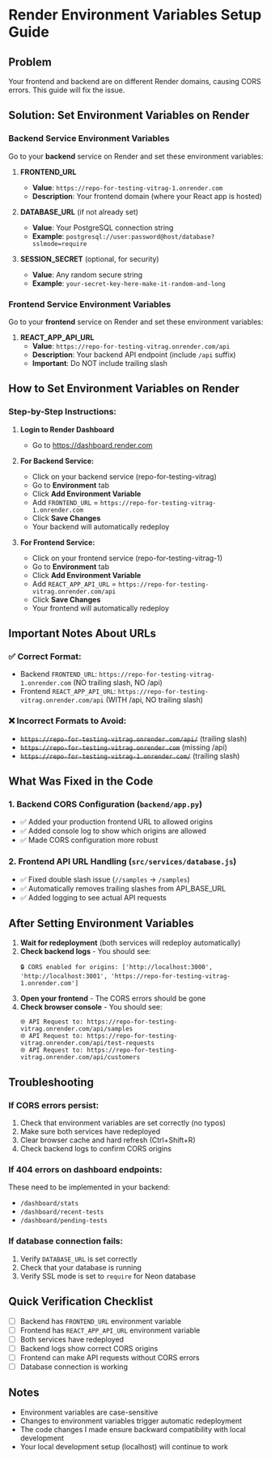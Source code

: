 # Render Environment Variables Setup Guide

## Problem
Your frontend and backend are on different Render domains, causing CORS errors. This guide will fix the issue.

## Solution: Set Environment Variables on Render

### Backend Service Environment Variables
Go to your **backend** service on Render and set these environment variables:

1. **FRONTEND_URL**
   - **Value**: `https://repo-for-testing-vitrag-1.onrender.com`
   - **Description**: Your frontend domain (where your React app is hosted)

2. **DATABASE_URL** (if not already set)
   - **Value**: Your PostgreSQL connection string
   - **Example**: `postgresql://user:password@host/database?sslmode=require`

3. **SESSION_SECRET** (optional, for security)
   - **Value**: Any random secure string
   - **Example**: `your-secret-key-here-make-it-random-and-long`

### Frontend Service Environment Variables
Go to your **frontend** service on Render and set these environment variables:

1. **REACT_APP_API_URL**
   - **Value**: `https://repo-for-testing-vitrag.onrender.com/api`
   - **Description**: Your backend API endpoint (include `/api` suffix)
   - **Important**: Do NOT include trailing slash

## How to Set Environment Variables on Render

### Step-by-Step Instructions:

1. **Login to Render Dashboard**
   - Go to https://dashboard.render.com

2. **For Backend Service:**
   - Click on your backend service (repo-for-testing-vitrag)
   - Go to **Environment** tab
   - Click **Add Environment Variable**
   - Add `FRONTEND_URL` = `https://repo-for-testing-vitrag-1.onrender.com`
   - Click **Save Changes**
   - Your backend will automatically redeploy

3. **For Frontend Service:**
   - Click on your frontend service (repo-for-testing-vitrag-1)
   - Go to **Environment** tab
   - Click **Add Environment Variable**
   - Add `REACT_APP_API_URL` = `https://repo-for-testing-vitrag.onrender.com/api`
   - Click **Save Changes**
   - Your frontend will automatically redeploy

## Important Notes About URLs

### ✅ Correct Format:
- Backend `FRONTEND_URL`: `https://repo-for-testing-vitrag-1.onrender.com` (NO trailing slash, NO /api)
- Frontend `REACT_APP_API_URL`: `https://repo-for-testing-vitrag.onrender.com/api` (WITH /api, NO trailing slash)

### ❌ Incorrect Formats to Avoid:
- ~~`https://repo-for-testing-vitrag.onrender.com/api/`~~ (trailing slash)
- ~~`https://repo-for-testing-vitrag.onrender.com`~~ (missing /api)
- ~~`https://repo-for-testing-vitrag-1.onrender.com/`~~ (trailing slash)

## What Was Fixed in the Code

### 1. Backend CORS Configuration (`backend/app.py`)
- ✅ Added your production frontend URL to allowed origins
- ✅ Added console log to show which origins are allowed
- ✅ Made CORS configuration more robust

### 2. Frontend API URL Handling (`src/services/database.js`)
- ✅ Fixed double slash issue (`//samples` → `/samples`)
- ✅ Automatically removes trailing slashes from API_BASE_URL
- ✅ Added logging to see actual API requests

## After Setting Environment Variables

1. **Wait for redeployment** (both services will redeploy automatically)
2. **Check backend logs** - You should see:
   ```
   🔒 CORS enabled for origins: ['http://localhost:3000', 'http://localhost:3001', 'https://repo-for-testing-vitrag-1.onrender.com']
   ```
3. **Open your frontend** - The CORS errors should be gone
4. **Check browser console** - You should see:
   ```
   🌐 API Request to: https://repo-for-testing-vitrag.onrender.com/api/samples
   🌐 API Request to: https://repo-for-testing-vitrag.onrender.com/api/test-requests
   🌐 API Request to: https://repo-for-testing-vitrag.onrender.com/api/customers
   ```

## Troubleshooting

### If CORS errors persist:
1. Check that environment variables are set correctly (no typos)
2. Make sure both services have redeployed
3. Clear browser cache and hard refresh (Ctrl+Shift+R)
4. Check backend logs to confirm CORS origins

### If 404 errors on dashboard endpoints:
These need to be implemented in your backend:
- `/dashboard/stats`
- `/dashboard/recent-tests`
- `/dashboard/pending-tests`

### If database connection fails:
1. Verify `DATABASE_URL` is set correctly
2. Check that your database is running
3. Verify SSL mode is set to `require` for Neon database

## Quick Verification Checklist

- [ ] Backend has `FRONTEND_URL` environment variable
- [ ] Frontend has `REACT_APP_API_URL` environment variable
- [ ] Both services have redeployed
- [ ] Backend logs show correct CORS origins
- [ ] Frontend can make API requests without CORS errors
- [ ] Database connection is working

## Notes

- Environment variables are case-sensitive
- Changes to environment variables trigger automatic redeployment
- The code changes I made ensure backward compatibility with local development
- Your local development setup (localhost) will continue to work

